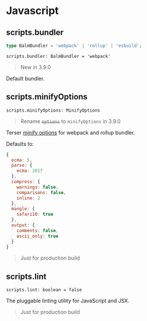 # Javascript

## scripts.bundler

```ts
type BalmBundler = 'webpack' | 'rollup' | 'esbuild';
```

`scripts.bundler: BalmBundler = 'webpack'`

> New in 3.9.0

Default bundler.

## scripts.minifyOptions

`scripts.minifyOptions: MinifyOptions`

> Rename <del>`options`</del> to `minifyOptions` in 3.9.0

Terser [minify options](https://github.com/terser/terser#minify-options) for webpack and rollup bundler.

Defaults to:

```js
{
  ecma: 5,
  parse: {
    ecma: 2017
  },
  compress: {
    warnings: false,
    comparisons: false,
    inline: 2
  },
  mangle: {
    safari10: true
  },
  output: {
    comments: false,
    ascii_only: true
  }
}
```

> Just for production build

## scripts.lint

`scripts.lint: boolean = false`

The pluggable linting utility for JavaScript and JSX.

> Just for production build
